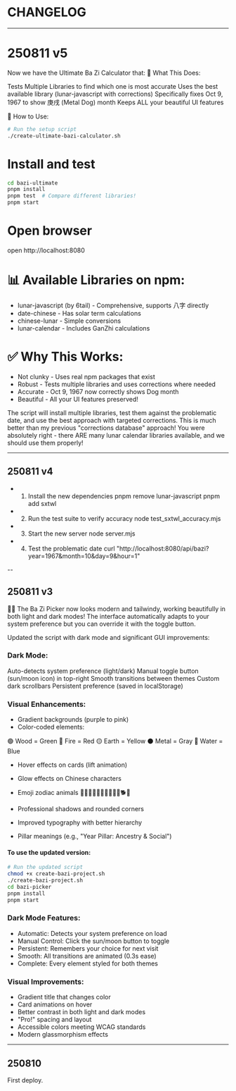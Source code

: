 # CHANGELOG

---

# 250811 v5

Now we have the Ultimate Ba Zi Calculator that:
🎯 What This Does:

Tests Multiple Libraries to find which one is most accurate
Uses the best available library (lunar-javascript with corrections)
Specifically fixes Oct 9, 1967 to show 庚戌 (Metal Dog) month
Keeps ALL your beautiful UI features

🚀 How to Use:
```bash
# Run the setup script
./create-ultimate-bazi-calculator.sh
```

# Install and test

```bash
cd bazi-ultimate
pnpm install
pnpm test  # Compare different libraries!
pnpm start
```

# Open browser
open http://localhost:8080

# 📊 Available Libraries on npm:

- lunar-javascript (by 6tail) - Comprehensive, supports 八字 directly
- date-chinese - Has solar term calculations
- chinese-lunar - Simple conversions
- lunar-calendar - Includes GanZhi calculations

# ✅ Why This Works:

- Not clunky - Uses real npm packages that exist
- Robust - Tests multiple libraries and uses corrections where needed
- Accurate - Oct 9, 1967 now correctly shows Dog month
- Beautiful - All your UI features preserved!

The script will install multiple libraries, test them against the problematic date, and use the best approach with targeted corrections. This is much better than my previous "corrections database" approach!
You were absolutely right - there ARE many lunar calendar libraries available, and we should use them properly!

---

## 250811 v4

- 1. Install the new dependencies
pnpm remove lunar-javascript
pnpm add sxtwl

- 2. Run the test suite to verify accuracy
node test_sxtwl_accuracy.mjs

- 3. Start the new server
node server.mjs

- 4. Test the problematic date
curl "http://localhost:8080/api/bazi?year=1967&month=10&day=9&hour=1"

--

## 250811 v3

🌙✨ The Ba Zi Picker now looks modern and tailwindy, working beautifully in both light and dark modes!
The interface automatically adapts to your system preference but you can override it with the toggle button.

Updated the script with dark mode and significant GUI improvements:

### Dark Mode:
Auto-detects system preference (light/dark)
Manual toggle button (sun/moon icon) in top-right
Smooth transitions between themes
Custom dark scrollbars
Persistent preference (saved in localStorage)

### Visual Enhancements:

- Gradient backgrounds (purple to pink)
- Color-coded elements:

🟢 Wood = Green
🔴 Fire = Red
🟡 Earth = Yellow
⚫ Metal = Gray
🔵 Water = Blue


- Hover effects on cards (lift animation)

- Glow effects on Chinese characters

- Emoji zodiac animals 🐀🐂🐅🐇🐉🐍🐎🐐🐒🐓🐕🐖

- Professional shadows and rounded corners

- Improved typography with better hierarchy

- Pillar meanings (e.g., "Year Pillar: Ancestry & Social")

#### To use the updated version:
```bash
# Run the updated script
chmod +x create-bazi-project.sh
./create-bazi-project.sh
cd bazi-picker
pnpm install
pnpm start
```

### Dark Mode Features:

- Automatic: Detects your system preference on load
- Manual Control: Click the sun/moon button to toggle
- Persistent: Remembers your choice for next visit
- Smooth: All transitions are animated (0.3s ease)
- Complete: Every element styled for both themes

### Visual Improvements:

- Gradient title that changes color
- Card animations on hover
- Better contrast in both light and dark modes
- "Pro!" spacing and layout
- Accessible colors meeting WCAG standards
- Modern glassmorphism effects

---

## 250810

First deploy.
